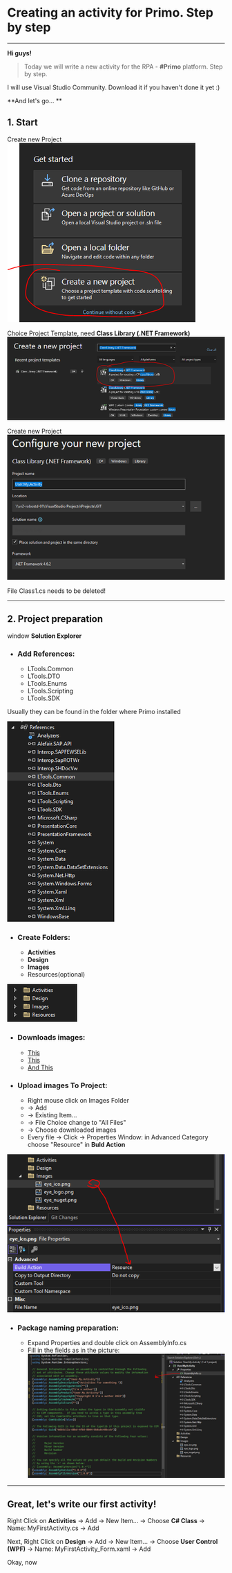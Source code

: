 # Creating an activity for Primo. Step by step
------------

**Hi guys!** 

>Today we will write a new activity for the RPA - **#Primo** platform. Step by step. 

I will use Visual Studio Community. Download it if you haven't done it yet :) 

**And let's go...  **

## 1. Start  

Create new Project  
![Start](https://raw.githubusercontent.com/Alefair/Primo.Alefair/main/Lessons/Images/Start.PNG)
  
Choice Project Template, need **Class Library (.NET Framework)**  
![New Class](https://raw.githubusercontent.com/Alefair/Primo.Alefair/main/Lessons/Images/NewClass.PNG)
  
Create new Project  
![New Project](https://raw.githubusercontent.com/Alefair/Primo.Alefair/main/Lessons/Images/ProjectName.PNG)  
 
 File Class1.cs needs to be deleted!

------------

## 2. Project preparation

window **Solution Explorer**

- ### Add References:
  - LTools.Common
  - LTools.DTO
  - LTools.Enums
  - LTools.Scripting
  - LTools.SDK

Usually they can be found in the folder where Primo installed

![References](https://raw.githubusercontent.com/Alefair/Primo.Alefair/main/Lessons/Images/References.PNG)
  
  
  
- ### Create Folders:
  - **Activities**
  - **Design**
  - **Images**
  - Resources(optional)

![References](https://raw.githubusercontent.com/Alefair/Primo.Alefair/main/Lessons/Images/Folders.PNG)

- ### Downloads images:
  - [This](https://raw.githubusercontent.com/Alefair/Primo.Alefair/main/Lessons/Tutorials/Files/eye_ico.png)
  - [This](https://raw.githubusercontent.com/Alefair/Primo.Alefair/main/Lessons/Tutorials/Files/eye_logo.png)
  - [And This](https://raw.githubusercontent.com/Alefair/Primo.Alefair/main/Lessons/Tutorials/Files/eye_nuget.png)


- ### Upload images To Project:
  - Right mouse click on Images Folder
  - -> Add
  - -> Existing Item...
  - -> File Choice change to "All Files"
  - -> Сhoose downloaded images
  - Every file -> Click -> Properties Window: in Advanced Category choose "Resource" in **Buld Action**

![Images](https://raw.githubusercontent.com/Alefair/Primo.Alefair/main/Lessons/Images/Images.PNG)


- ### Package naming preparation:
  - Expand Properties and double click on AssemblyInfo.cs
  - Fill in the fields as in the picture:
  ![Assembly ](https://raw.githubusercontent.com/Alefair/Primo.Alefair/main/Lessons/Images/Assembly.PNG)

------------
  
## Great, let's write our first activity!  

Right Click on **Activities** -> Add -> New Item... -> Choose **C# Class** -> Name: MyFirstActivity.cs -> Add

Next, Right Click on **Design** -> Add -> New Item... -> Choose **User Control (WPF)** -> Name: MyFirstActivity_Form.xaml -> Add

Okay, now 
